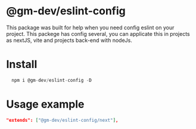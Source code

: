 # @gm-dev/eslint-config

<p>
This package was built for help when you need config eslint on your project. This packege has config several, you can applicate this in projects as nextJS, vite and projects back-end with nodeJs. 
</p>

# Install

```js
  npm i @gm-dev/eslint-config -D
```
# Usage example

```json
"extends": ["@gm-dev/eslint-config/next"],
```

<!-- # Indicate
<p>
I indicate a config  for more patterns in the config eslint.

for more information's find in
<a href="https://github.com/Tibfib/eslint-plugin-import-helpers">
eslint-plugin-import-helpers
</a>
<p>

<br/>

```json
"import-helpers/order-imports": [
      "warn",
      {
        "newlinesBetween": "always",
        "groups": [
          "/^(react)$/",
          "/^(@/components)/",
          "/^(assets|styles)/",
          "/^(./)/"
        ],
        "alphabetize": {
          "order": "asc",
          "ignoreCase": true
        }
      }
    ],

```

```json
   "plugins": ["eslint-plugin-import-helpers"]

``` -->
